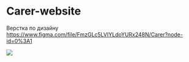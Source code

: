 # Carer-website

Верстка по дизайну https://www.figma.com/file/FmzGLc5LVIYLdoYURx248N/Carer?node-id=0%3A1


<img src = 'images/Carer-gif.gif'>
